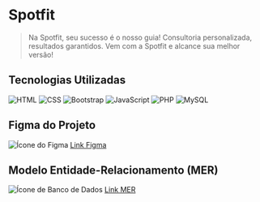 # Spotfit 

> Na Spotfit, seu sucesso é o nosso guia! Consultoria personalizada, resultados garantidos. Vem com a Spotfit e alcance sua melhor versão!

## Tecnologias Utilizadas
![HTML](https://img.icons8.com/color/48/000000/html-5.png) ![CSS](https://img.icons8.com/color/48/000000/css3.png) ![Bootstrap](https://img.icons8.com/color/48/000000/bootstrap.png) ![JavaScript](https://img.icons8.com/color/48/000000/javascript.png) ![PHP](https://img.icons8.com/officel/50/000000/php-logo.png) ![MySQL](https://img.icons8.com/color/48/000000/mysql.png)

## Figma do Projeto
![Ícone do Figma](https://img.icons8.com/color/15/000000/figma.png) [Link Figma](https://www.figma.com/design/znA2L5lbREKns5CIUwCCNv/Spotifit---Nosso-design?node-id=0%3A1&t=AhDOPeTS4z1Vltxz-1)

## Modelo Entidade-Relacionamento (MER)
![Ícone de Banco de Dados](https://img.icons8.com/color/15/000000/database.png) [Link MER](https://fatecspgov-my.sharepoint.com/:u:/g/personal/natan_barbosa_fatec_sp_gov_br/EeAXNk5orLJElqsxL6gxV6wBpM2jBntfdTztPCsGag2pDg?e=17fD7M)
